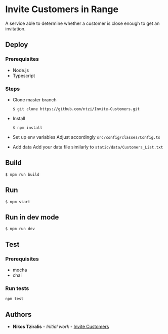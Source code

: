 # Invite Customers in Range

A service able to determine whether a customer is close enough to get an invitation.

## Deploy
### Prerequisites
  - Node.js
  - Typescript

### Steps
  - Clone master branch

        $ git clone https://github.com/ntzi/Invite-Customers.git

  - Install

        $ npm install

  - Set up env variables
      Adjust accordingly `src/config/classes/Config.ts`

  - Add data
      Add your data file similarly to `static/data/Customers_List.txt`


## Build

    $ npm run build

## Run

    $ npm start

## Run in dev mode

    $ npm run dev


## Test
### Prerequisites

* mocha
* chai

### Run tests

    npm test


## Authors
 
 * **Nikos Tziralis** - *Initial work* - [Invite Customers](https://github.com/ntzi/Invite-Customers.git)